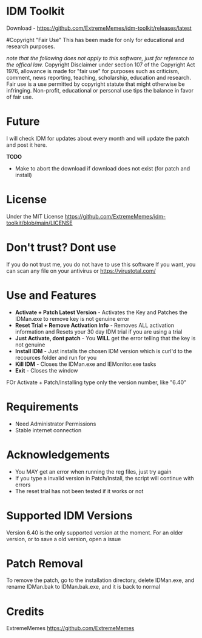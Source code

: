 # IDM Toolkit
Download - https://github.com/ExtremeMemes/idm-toolkit/releases/latest

#Copyright "Fair Use"
This has been made for only for educational and research purposes.

*note that the following does not apply to this software, just for reference to the offical law.*
Copyright Disclaimer under section 107 of the Copyright Act 1976, allowance is made for "fair use" for purposes such as criticism,
comment, news reporting, teaching, scholarship, education and research.
Fair use is a use permitted by copyright statute that might otherwise be infringing.
Non-profit, educational or personal use tips the balance in favor of fair use. 
 

# Future
I will check IDM for updates about every month and will update the patch and post it here.

**TODO**
- Make to abort the download if download does not exist (for patch and install)



# License
Under the MIT License
https://github.com/ExtremeMemes/idm-toolkit/blob/main/LICENSE


# Don't trust? Dont use
If you do not trust me, you do not have to use this software
If you want, you can scan any file on your antivirus or https://virustotal.com/

# Use and Features
- **Activate + Patch Latest Version** - Activates the Key and Patches the IDMan.exe to remove key is not genuine error
- **Reset Trial + Remove Activation Info** - Removes ALL activation information and Resets your 30 day IDM trial if you are using a trial
- **Just Activate, dont patch** - You **WILL** get the error telling that the key is not genuine
- **Install IDM** - Just installs the chosen IDM version which is curl'd to the recources folder and run for you
- **Kill IDM** - Closes the IDMan.exe and IEMonitor.exe tasks
- **Exit** - Closes the window

FOr Activate + Patch/Installing type only the version number, like "6.40"

# Requirements
  - Need Administrator Permissions
  - Stable internet connection

# Acknowledgements
 - You MAY get an error when running the reg files, just try again
 - If you type a invalid version in Patch/Install, the script will continue with errors
 - The reset trial has not been tested if it works or not
 
# Supported IDM Versions
Version 6.40 is the only supported version at the moment. For an older version, or to save a old version, open a issue

# Patch Removal
To remove the patch, go to the installation directory, delete IDMan.exe, and rename IDMan.bak to IDMan.bak.exe, and it is back to normal

# Credits
ExtremeMemes https://github.com/ExtremeMemes
